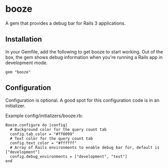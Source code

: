 # booze

A gem that provides a debug bar for Rails 3 applications.

## Installation

In your Gemfile, add the following to get booze to start working. Out of the box, the gem shows debug information when you're running a Rails app in development mode.

    gem "booze"

## Configuration

Configuration is optional. A good spot for this configuration code is in an initializer.

Example config/initializers/booze.rb:

    Booze.configure do |config|
      # Background color for the query count tab
      config.tab_color = "#ff0099"
      # Text color for the query count tab
      config.text_color = "#ffffff"
      # Array of Rails environments to enable debug bar for, default is ["development"]
      config.debug_environments = ["development", "test"]
    end
